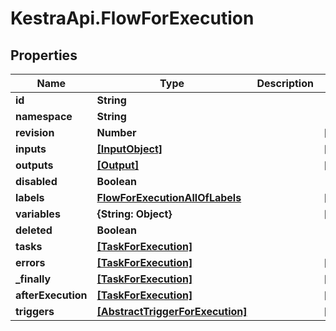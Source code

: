 # KestraApi.FlowForExecution

## Properties

Name | Type | Description | Notes
------------ | ------------- | ------------- | -------------
**id** | **String** |  | 
**namespace** | **String** |  | 
**revision** | **Number** |  | [optional] 
**inputs** | [**[InputObject]**](InputObject.md) |  | [optional] 
**outputs** | [**[Output]**](Output.md) |  | [optional] 
**disabled** | **Boolean** |  | 
**labels** | [**FlowForExecutionAllOfLabels**](FlowForExecutionAllOfLabels.md) |  | [optional] 
**variables** | **{String: Object}** |  | [optional] 
**deleted** | **Boolean** |  | 
**tasks** | [**[TaskForExecution]**](TaskForExecution.md) |  | 
**errors** | [**[TaskForExecution]**](TaskForExecution.md) |  | [optional] 
**_finally** | [**[TaskForExecution]**](TaskForExecution.md) |  | [optional] 
**afterExecution** | [**[TaskForExecution]**](TaskForExecution.md) |  | [optional] 
**triggers** | [**[AbstractTriggerForExecution]**](AbstractTriggerForExecution.md) |  | [optional] 



